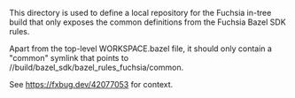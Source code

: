 This directory is used to define a local repository for the
Fuchsia in-tree build that only exposes the common definitions
from the Fuchsia Bazel SDK rules.

Apart from the top-level WORKSPACE.bazel file, it should only
contain a "common" symlink that points to
//build/bazel_sdk/bazel_rules_fuchsia/common.

See https://fxbug.dev/42077053 for context.

